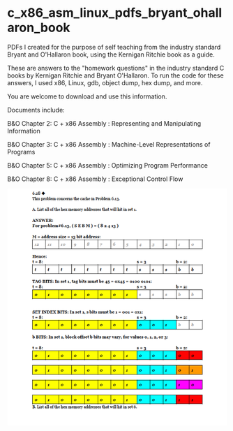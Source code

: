 # c_x86_asm_linux_pdfs_bryant_ohallaron_book
PDFs I created for the purpose of self teaching from the industry standard Bryant and O'Hallaron book, using the Kernigan Ritchie book as a guide.

 These are answers to the "homework questions" in the industry standard C books by Kernigan Ritchie and Bryant O'Hallaron. To run the code for these answers, I used x86, Linux, gdb, object dump, hex dump, and more.

You are welcome to download and use this information.

Documents include:

B&O Chapter 2: C + x86 Assembly : Representing and Manipulating Information

B&O Chapter 3: C + x86 Assembly : Machine-Level Representations of Programs

B&O Chapter 5: C + x86 Assembly : Optimizing Program Performance

B&O Chapter 8: C + x86 Assembly : Exceptional Control Flow

![alt tag](https://github.com/abstractmachines/c_x86_asm_linux_pdfs_bryant_ohallaron_book/blob/master/b%26o_pdfs_image.png)

